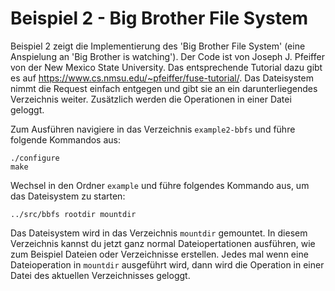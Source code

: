 # Beispiel 2 - Big Brother File System

Beispiel 2 zeigt die Implementierung des 'Big Brother File System' (eine Anspielung an 'Big Brother is watching'). Der Code ist von Joseph J. Pfeiffer von der New Mexico State University. Das entsprechende Tutorial dazu gibt es auf https://www.cs.nmsu.edu/~pfeiffer/fuse-tutorial/.
Das Dateisystem nimmt die Request einfach entgegen und gibt sie an ein darunterliegendes Verzeichnis weiter. Zusätzlich werden die Operationen in einer Datei geloggt.

Zum Ausführen navigiere in das Verzeichnis `example2-bbfs` und führe folgende Kommandos aus:
```
./configure
make
```

Wechsel in den Ordner `example` und führe folgendes Kommando aus, um das Dateisystem zu starten:
```
../src/bbfs rootdir mountdir
```

Das Dateisystem wird in das Verzeichnis `mountdir` gemountet. In diesem Verzeichnis kannst du jetzt ganz normal Dateiopertationen ausführen, wie zum Beispiel Dateien oder Verzeichnisse erstellen. Jedes mal wenn eine Dateioperation in `mountdir` ausgeführt wird, dann wird die Operation in einer Datei des aktuellen Verzeichnisses geloggt.
